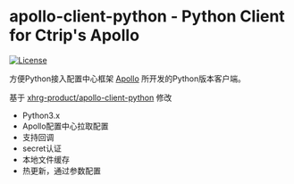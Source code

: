 apollo-client-python - Python Client for Ctrip's Apollo
================
[![License](https://img.shields.io/badge/License-Apache%202.0-blue.svg)](https://opensource.org/licenses/Apache-2.0)

方便Python接入配置中心框架 [Apollo](https://github.com/ctripcorp/apollo) 所开发的Python版本客户端。

基于 [xhrg-product/apollo-client-python](https://github.com/xhrg-product/apollo-client-python)  修改

* Python3.x
* Apollo配置中心拉取配置
* 支持回调
* secret认证
* 本地文件缓存
* 热更新，通过参数配置

  
